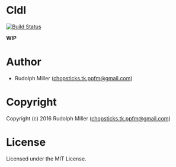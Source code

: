 # Cldl
[![Build Status](https://circleci.com/gh/Rudolph-Miller/cldl.svg?style=shield)](https://circleci.com/gh/Rudolph-Miller/cldl)

__WIP__

# Author

* Rudolph Miller (chopsticks.tk.ppfm@gmail.com)

# Copyright

Copyright (c) 2016 Rudolph Miller (chopsticks.tk.ppfm@gmail.com)

# License

Licensed under the MIT License.
